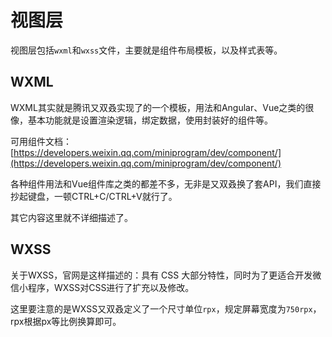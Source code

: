 # 视图层

视图层包括`wxml`和`wxss`文件，主要就是组件布局模板，以及样式表等。

## WXML

WXML其实就是腾讯又双叒实现了的一个模板，用法和Angular、Vue之类的很像，基本功能就是设置渲染逻辑，绑定数据，使用封装好的组件等。

可用组件文档：[https://developers.weixin.qq.com/miniprogram/dev/component/](https://developers.weixin.qq.com/miniprogram/dev/component/)

各种组件用法和Vue组件库之类的都差不多，无非是又双叒换了套API，我们直接抄起键盘，一顿CTRL+C/CTRL+V就行了。

其它内容这里就不详细描述了。

## WXSS

关于WXSS，官网是这样描述的：具有 CSS 大部分特性，同时为了更适合开发微信小程序，WXSS对CSS进行了扩充以及修改。

这里要注意的是WXSS又双叒定义了一个尺寸单位`rpx`，规定屏幕宽度为`750rpx`，rpx根据px等比例换算即可。
